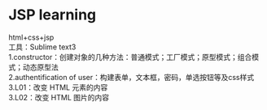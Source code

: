 # JSP learning
html+css+jsp<br>
工具：Sublime text3<br>
1.constructor：创建对象的几种方法：普通模式；工厂模式；原型模式；组合模式；动态原型法<br>
2.authentification of user：构建表单，文本框，密码，单选按钮等及css样式<br>
3.L01：改变 HTML 元素的内容<br>
3.L02：改变 HTML 图片的内容<br>
